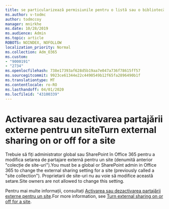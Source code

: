 ```yaml
---
title: se particularizează permisiunile pentru o listă sau o bibliotecă SharePoint
ms.author: v-todmc
author: todmccoy
manager: mnirkhe
ms.date: 10/28/2019
ms.audience: Admin
ms.topic: article
ROBOTS: NOINDEX, NOFOLLOW
localization_priority: Normal
ms.collection: Adm_O365
ms.custom:
- "9000191"
- "2734"
ms.openlocfilehash: 738e17393af628d5b19aa7e047a736f78615ff57
ms.sourcegitcommit: 9923ce61344e22c4490549b12f65fa2896490b1f
ms.translationtype: MT
ms.contentlocale: ro-RO
ms.lasthandoff: 04/01/2020
ms.locfileid: "43100339"
---
```

# <a name="turn-external-sharing-on-or-off-for-a-site"></a><span data-ttu-id="d4929-102">Activarea sau dezactivarea partajării externe pentru un site</span><span class="sxs-lookup"><span data-stu-id="d4929-102">Turn external sharing on or off for a site</span></span>

<span data-ttu-id="d4929-103">Trebuie să fiți administrator global sau SharePoint în Office 365 pentru a modifica setarea de partajare externă pentru un site (denumită anterior "colecție de site-uri").</span><span class="sxs-lookup"><span data-stu-id="d4929-103">You must be a global or SharePoint admin in Office 365 to change the external sharing setting for a site (previously called a "site collection").</span></span> <span data-ttu-id="d4929-104">Proprietarii de site-uri nu au voie să modifice această setare.</span><span class="sxs-lookup"><span data-stu-id="d4929-104">Site owners are not allowed to change this setting.</span></span> 

<span data-ttu-id="d4929-105">Pentru mai multe informații, consultați [Activarea sau dezactivarea partajării externe pentru un site](https://docs.microsoft.com/sharepoint/change-external-sharing-site).</span><span class="sxs-lookup"><span data-stu-id="d4929-105">For more information, see [Turn external sharing on or off for a site](https://docs.microsoft.com/sharepoint/change-external-sharing-site).</span></span>
